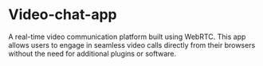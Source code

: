 # Video-chat-app
A real-time video communication platform built using WebRTC. This app allows users to engage in seamless video calls directly from their browsers without the need for additional plugins or software.
